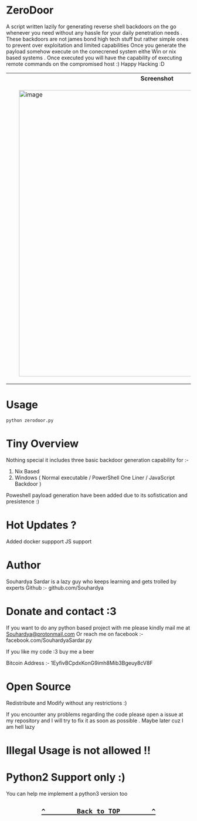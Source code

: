 # ZeroDoor

A script written lazily for generating reverse shell backdoors on the go whenever you need without any hassle for your daily penetration needs .
These backdoors are not james bond high tech stuff but rather simple ones to prevent over exploitation and limited capabilities 
Once you generate the payload somehow execute on the conecrened system eithe Win or nix based systems  .
Once executed you will have the capability of executing remote commands on the compromised host :) 
Happy Hacking :D

<table>
  <tr>
    <th>Screenshot</th>
  </tr>
    <tr>
      <td>
        <ul>
          <img width="780" alt="image" src="Screenshot.png">
        </ul>
      </td>
   </tr>
       </ul>
      </td>
  </tr>
    
</table>

# Usage 
```
python zerodoor.py

```

# Tiny Overview

Nothing special it includes three basic backdoor generation capability for :- 

1. Nix Based
2. Windows ( Normal executable / PowerShell One Liner / JavaScript Backdoor )   

Poweshell payload generation have been added due to its sofistication and presistence :)

# Hot Updates ? 

Added docker suppport 
JS support

# Author 

Souhardya Sardar is a lazy guy who keeps learning and gets trolled by experts 
Github :- github.com/Souhardya 

# Donate and contact :3 

If you want to do any python based project with me please kindly mail me at Souhardya@protonmail.com
Or reach me on facebook :- facebook.com/SouhardyaSardar.py

If you like my code :3 buy me a beer 

Bitcoin Address :- 1EyfivBCpdxKonG9imh8Mib3Bgeuy8cV8F


# Open Source 

Redistribute and Modify without any restrictions :)

If you encounter any problems regarding the code please open 
a issue at my repository and I will try to fix it as 
soon as possible . Maybe later cuz I am hell lazy 
 

# Illegal Usage is not allowed !!

# Python2 Support only :) 

You can help me implement a python3 version too 

<h2 align="center">

  **[`^        Back to TOP        ^`](#)**

</h2>
